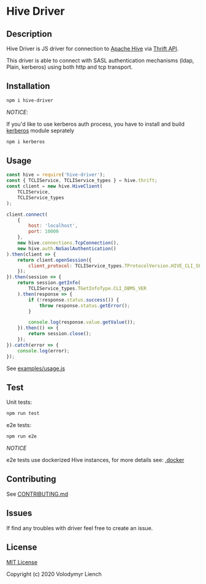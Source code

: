 # Hive Driver

## Description

Hive Driver is JS driver for connection to [Apache Hive](https://hive.apache.org/) via [Thrift API](https://github.com/apache/hive/blob/master/service-rpc/if/TCLIService.thrift).

This driver is able to connect with SASL authentication mechanisms (ldap, Plain, kerberos) using both http and tcp transport.

## Installation

```bash
npm i hive-driver
```

*NOTICE*:

If you'd like to use kerberos auth process, you have to install and build [kerberos](https://www.npmjs.com/package/kerberos) module seprately

```bash
npm i kerberos
```

## Usage

```javascript
const hive = require('hive-driver');
const { TCLIService, TCLIService_types } = hive.thrift;
const client = new hive.HiveClient(
    TCLIService,
    TCLIService_types
);

client.connect(
    {
        host: 'localhost',
        port: 10000
    },
    new hive.connections.TcpConnection(),
    new hive.auth.NoSaslAuthentication()
).then(client => {
    return client.openSession({
        client_protocol: TCLIService_types.TProtocolVersion.HIVE_CLI_SERVICE_PROTOCOL_V10
    });
}).then(session => {
    return session.getInfo(
        TCLIService_types.TGetInfoType.CLI_DBMS_VER
    ).then(response => {
        if (!response.status.success()) {
            throw response.status.getError();
        }

        console.log(response.value.getValue());
    }).then(() => {
        return session.close();
    });
}).catch(error => {
    console.log(error);
});
```

See [examples/usage.js](examples/usage.js)

## Test

Unit tests:

```bash
npm run test
```

e2e tests:

```bash
npm run e2e
```

*NOTICE*

e2e tests use dockerized Hive instances, for more details see: [.docker](.docker/)

## Contributing

See [CONTRIBUTING.md](CONTRIBUTING.md)

## Issues

If find any troubles with driver feel free to create an issue.

## License
 
[MIT License](LICENSE)

Copyright (c) 2020 Volodymyr Liench

